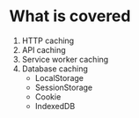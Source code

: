 # What is covered

1. HTTP caching
2. API caching
3. Service worker caching
4. Database caching
   - LocalStorage
   - SessionStorage
   - Cookie
   - IndexedDB
